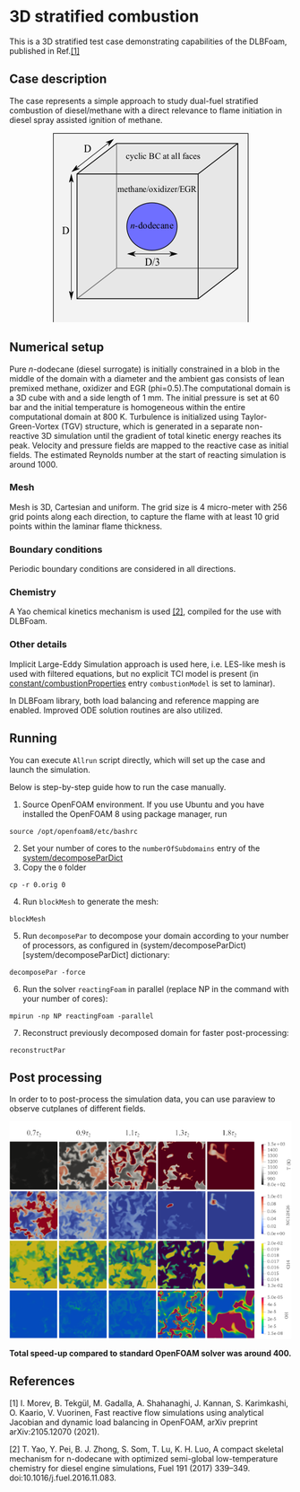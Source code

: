 # 3D stratified combustion

This is a 3D stratified test case demonstrating capabilities of the DLBFoam, published in Ref.[[1]](#Morev2022)

## Case description

The case represents a simple approach to study dual-fuel stratified combustion of diesel/methane with a direct relevance to flame initiation in diesel spray assisted ignition of methane. 

<p align="center">
  <img src="doc/schematic_3dcomb.png" />
</p>

## Numerical setup

Pure $n$-dodecane (diesel surrogate) is initially constrained in a blob in the middle of the domain with a diameter and the ambient gas consists of lean premixed methane, oxidizer and EGR (phi=0.5).The computational domain is a 3D cube with  and a side length of 1 mm. The initial pressure is set at 60 bar and the initial temperature is homogeneous within the entire computational domain at 800 K. Turbulence is initialized using Taylor-Green-Vortex (TGV) structure, which is generated in a separate non-reactive 3D simulation until the gradient of total kinetic energy reaches its peak. Velocity and pressure fields are mapped to the reactive case as initial fields. The estimated Reynolds number at the start of reacting simulation is around 1000.

### Mesh

Mesh is 3D, Cartesian and uniform. The grid size is 4 micro-meter with 256 grid points along each direction, to capture the flame with at least 10 grid points within the laminar flame thickness.

### Boundary conditions

Periodic boundary conditions are considered in all directions.

### Chemistry

A Yao chemical kinetics mechanism is used [[2]](#Yao2016), compiled for the use with DLBFoam.

### Other details

Implicit Large-Eddy Simulation approach is used here, i.e. LES-like mesh is used with filtered equations, but no explicit TCI model is present (in [constant/combustionProperties](constant/combustionProperties) entry ```combustionModel``` is set to laminar).

In DLBFoam library, both load balancing and reference mapping are enabled. Improved ODE solution routines are also utilized.

## Running

You can execute ```Allrun``` script directly, which will set up the case and launch the simulation.

Below is step-by-step guide how to run the case manually.

1. Source OpenFOAM environment. If you use Ubuntu and you have installed the OpenFOAM 8 using package manager, run  
```
source /opt/openfoam8/etc/bashrc
```  
2. Set your number of cores to the ```numberOfSubdomains``` entry of the [system/decomposeParDict](system/decomposeParDict)  
3. Copy the ```0``` folder  
```
cp -r 0.orig 0
```  
4. Run ```blockMesh``` to generate the mesh:  
```
blockMesh
```  
5. Run ```decomposePar``` to decompose your domain according to your number of processors, as configured in (system/decomposeParDict)[system/decomposeParDict] dictionary:  
```
decomposePar -force
```  
6. Run the solver ```reactingFoam``` in parallel (replace NP in the command with your number of cores):  
```
mpirun -np NP reactingFoam -parallel
```  
7. Reconstruct previously decomposed domain for faster post-processing:  
```
reconstructPar
```  

## Post processing

In order to to post-process the simulation data, you can use paraview to observe cutplanes of different fields.

<p align="center">
  <img src="doc/image_3dcomb.png" />
</p>

**Total speed-up compared to standard OpenFOAM solver was around 400.**

## References

<a id="Morev2022">[1]</a>
I. Morev, B. Tekgül, M. Gadalla, A. Shahanaghi, J. Kannan, S. Karimkashi, O. Kaario, V. Vuorinen, Fast reactive flow simulations using analytical Jacobian and dynamic load balancing in OpenFOAM, arXiv preprint arXiv:2105.12070 (2021).

<a id="Yao2016">[2]</a>
T. Yao, Y. Pei, B. J. Zhong, S. Som, T. Lu, K. H. Luo, A compact skeletal mechanism for n-dodecane with optimized semi-global low-temperature chemistry for diesel engine simulations, Fuel 191 (2017) 339–349. doi:10.1016/j.fuel.2016.11.083.
